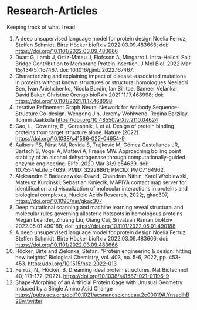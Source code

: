 # Research-Articles
Keeping track of what I read

1. A deep unsupervised language model for protein design Noelia Ferruz, Steffen Schmidt, Birte Höcker bioRxiv 2022.03.09.483666; doi: https://doi.org/10.1101/2022.03.09.483666
2. Duart G, Lamb J, Ortiz-Mateu J, Elofsson A, Mingarro I. Intra-Helical Salt Bridge Contribution to Membrane Protein Insertion. J Mol Biol. 2022 Mar 15;434(5):167467. doi: 10.1016/j.jmb.2022.167467.
3. Characterizing and explaining impact of disease-associated mutations in proteins without known structures or structural homologues Neeladri Sen, Ivan Anishchenko, Nicola Bordin, Ian Sillitoe, Sameer Velankar, David Baker, Christine Orengo bioRxiv 2021.11.17.468998; doi: https://doi.org/10.1101/2021.11.17.468998
4. Iterative Refinement Graph Neural Network for Antibody Sequence-Structure Co-design. Wengong Jin, Jeremy Wohlwend, Regina Barzilay, Tommi Jaakkola https://doi.org/10.48550/arXiv.2110.04624
5. Cao, L., Coventry, B., Goreshnik, I. et al. Design of protein binding proteins from target structure alone. Nature (2022). https://doi.org/10.1038/s41586-022-04654-9
6. Aalbers FS, Fürst MJ, Rovida S, Trajkovic M, Gómez Castellanos JR, Bartsch S, Vogel A, Mattevi A, Fraaije MW. Approaching boiling point stability of an alcohol dehydrogenase through computationally-guided enzyme engineering. Elife. 2020 Mar 31;9:e54639. doi: 10.7554/eLife.54639. PMID: 32228861; PMCID: PMC7164962.
7. Aleksandra E Badaczewska-Dawid, Chandran Nithin, Karol Wroblewski, Mateusz Kurcinski, Sebastian Kmiecik, MAPIYA contact map server for identification and visualization of molecular interactions in proteins and biological complexes, Nucleic Acids Research, 2022;, gkac307, https://doi.org/10.1093/nar/gkac307
8. Deep mutational scanning and machine learning reveal structural and molecular rules governing allosteric hotspots in homologous proteins Megan Leander, Zhuang Liu, Qiang Cui, Srivatsan Raman bioRxiv 2022.05.01.490188; doi: https://doi.org/10.1101/2022.05.01.490188
9. A deep unsupervised language model for protein design Noelia Ferruz, Steffen Schmidt, Birte Höcker bioRxiv 2022.03.09.483666; doi: https://doi.org/10.1101/2022.03.09.483666
10. Höcker, Birte and Zielonka, Stefan. "Protein engineering & design: hitting new heights" Biological Chemistry, vol. 403, no. 5-6, 2022, pp. 453-453. https://doi.org/10.1515/hsz-2022-013
11. Ferruz, N., Höcker, B. Dreaming ideal protein structures. Nat Biotechnol 40, 171–172 (2022). https://doi.org/10.1038/s41587-021-01196-9
12. Shape-Morphing of an Artificial Protein Cage with Unusual Geometry Induced by a Single Amino Acid Change https://pubs.acs.org/doi/10.1021/acsnanoscienceau.2c00019#.YnsadlhB28w.twitter 
